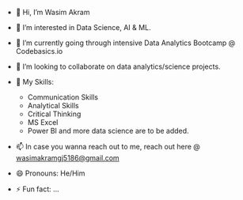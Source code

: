 - 👋 Hi, I’m Wasim Akram
- 👀 I’m interested in Data Science, AI & ML.
- 🌱 I’m currently going through intensive Data Analytics Bootcamp @ Codebasics.io
- 💞️ I’m looking to collaborate on data analytics/science projects.
- 💼 My Skills:
     - Communication Skills
     - Analytical Skills
     - Critical Thinking
     - MS Excel
     - Power BI and more data science are to be added.

- 📫 In case you wanna reach out to me, reach out here @ wasimakramgj5186@gmail.com 
- 😄 Pronouns: He/Him
- ⚡ Fun fact: ...

<!---
WasimAkram004/WasimAkram004 is a ✨ special ✨ repository because its `README.md` (this file) appears on your GitHub profile.
You can click the Preview link to take a look at your changes.
--->

